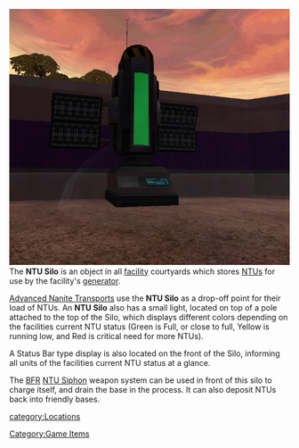 ![](../images/NTUSiloPicture.jpg "fig:NTUSiloPicture.jpg") The **NTU Silo** is an
object in all [facility](Facilities.md) courtyards which stores
[NTUs](../items/NTU.md) for use by the facility's
[generator](../items/Generator.md).

[Advanced Nanite Transports](../vehicles/Advanced_Nanite_Transport.md) use
the **NTU Silo** as a drop-off point for their load of NTUs. An **NTU
Silo** also has a small light, located on top of a pole attached to the
top of the Silo, which displays different colors depending on the
facilities current NTU status (Green is Full, or close to full, Yellow
is running low, and Red is critical need for more NTUs).

A Status Bar type display is also located on the front of the Silo,
informing all units of the facilities current NTU status at a glance.

The [BFR](../vehicles/BattleFrame_Robotics.md) [NTU Siphon](../weapons/NTU_Siphon.md) weapon
system can be used in front of this silo to charge itself, and drain the
base in the process. It can also deposit NTUs back into friendly bases.

[category:Locations](category:Locations.md)

[Category:Game Items](Category:Game_Items.md)
